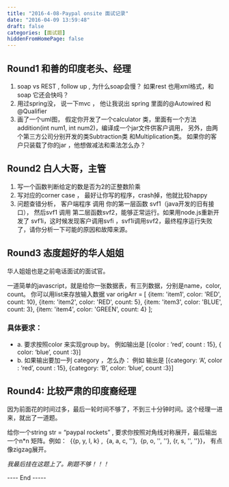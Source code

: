 ```yaml
---
title: "2016-4-08-Paypal onsite 面试记录"
date: "2016-04-09 13:59:48"
draft: false
categories: [面试题]
hiddenFromHomePage: false
---
```

## Round1 和善的印度老头、经理

1. soap  vs  REST , follow up , 为什么soap会慢？ 如果rest 也用xml格式，和soap 它还会快吗？
2. 用过spring没， 说一下mvc ， 他让我说出 spring 里面的@Autowired 和 @Qualifier
3. 画了一个uml图， 假定你开发了一个calculator 类，里面有一个方法 addition(int num1, int num2)，编译成一个jar文件供客户调用， 另外，由两个第三方公司分别开发的类Subtraction类  和Multiplication类。 如果你的客户只装载了你的jar ，他想做减法和乘法怎么办？

## Round2 白人大哥，主管
1. 写一个函数判断给定的数是否为2的正整数阶乘
2. 写对应的corner case ， 最好让你写的程序，crash掉，他就比较happy
3. 问题查错分析， 客户端程序 调用 你的第一层函数 svf1（java开发的旧有接口）， 然后svf1 调用 第二层函数svf2，能够正常运行。如果用node.js重新开发了 svf1i，这时候发现客户调用svfi ，svf1i调用svf2，最终程序运行失败了，请你分析一下可能的原因和故障来源。

## Round3 态度超好的华人姐姐
华人姐姐也是之前电话面试的面试官。  

一道简单的javascript，就是给你一张数据表，有三列数据，分别是name，color, count。 你可以用list来存放输入数据
var origArr = [
    {item: 'item1', color: 'RED', count: 10},
    {item: 'item2', color: 'RED', count: 5},
    {item: 'item3', color: 'BLUE', count: 3},
    {item: 'item4', color: 'GREEN', count: 4}
];

### 具体要求：
  - a.  要求按照color 来实现group by。 例如输出是 [{color : ‘red’,  count : 15}, { color: ‘blue’, count :3}]  
  - b.  如果输出要加一列 category ，怎么办： 例如
输出是 [{category: ‘A’, color : ‘red’,  count : 15}, {category: ‘B’, color: ‘blue’, count :3}]

## Round4: 比较严肃的印度裔经理
因为前面花的时间过多，最后一轮时间不够了，不到三十分钟时间。这个经理一进来，就出了一道题。

给你一个string str = “paypal rockets” ,  要求你按照对角线对称展开，最后输出一个n*n 矩阵。例如：  {{p, y, l, k} ,  {a, a, c, ''},  {p, o, '', ''}, {r, s, '', ''}}， 有点像zigzag展开。

*我最后挂在这题上了。刷题不够！！！*

---- End -----
